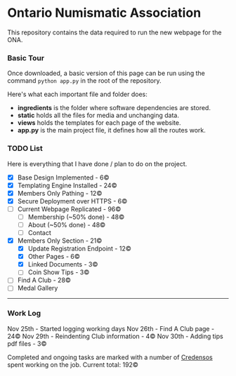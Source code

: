 # Ontario Numismatic Association

This repository contains the data required to run the new webpage 
for the ONA. 

### Basic Tour
Once downloaded, a basic version of this page can be run using the
command `python app.py` in the root of the repository.

Here's what each important file and folder does:
- **ingredients** is the folder where software dependencies are stored.
- **static** holds all the files for media and unchanging data.
- **views** holds the templates for each page of the website.
- **app.py** is the main project file, it defines how all the routes work.

### TODO List
Here is everything that I have done / plan to do on the project.

- [x] Base Design Implemented - 6©
- [x] Templating Engine Installed - 24©
- [x] Members Only Pathing - 12©
- [x] Secure Deployment over HTTPS - 6©
- [ ] Current Webpage Replicated - 96©
    - [ ] Membership (~50% done) - 48©
    - [ ] About (~50% done) - 48©
    - [ ] Contact

- [x] Members Only Section - 21©
    - [x] Update Registration Endpoint - 12©
    - [x] Other Pages - 6©
    - [x] Linked Documents - 3©
    - [ ] Coin Show Tips - 3©

- [ ] Find A Club - 28©
- [ ] Medal Gallery

---

### Work Log

Nov 25th - Started logging working days
Nov 26th - Find A Club page - 24©
Nov 29th - Reindenting Club information - 4©
Nov 30th - Adding tips pdf files - 3©

Completed and ongoing tasks are marked with a number of [Credensos](https://credenso.cafe/credenso.html)
spent working on the job. Current total: 192©

